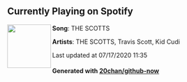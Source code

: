 ## Currently Playing on Spotify

[<img align="left" width="100" src="https://i.scdn.co/image/ab67616d00001e0211d6f8c713ef93a9bb64ddfe">](https://open.spotify.com/album/7q6zjWaLw8bN5nYiBWjrus)

**Song**: THE SCOTTS

**Artists**: THE SCOTTS, Travis Scott, Kid Cudi

Last updated at 07/17/2020 11:35

#### Generated with [20chan/github-now](https://github.com/20chan/github-now)